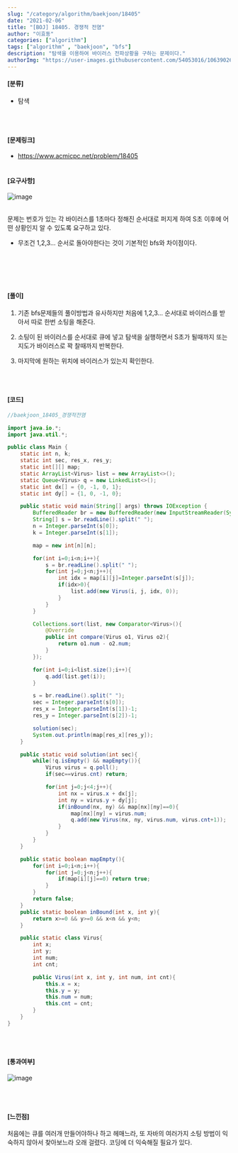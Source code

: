 ```yaml
---
slug: "/category/algorithm/baekjoon/18405"
date: "2021-02-06"
title: "[BOJ] 18405. 경쟁적 전염"
author: "이효동"
categories: ["algorithm"]
tags: ["algorithm" , "baekjoon", "bfs"]
description: "탐색을 이용하여 바이러스 전파상황을 구하는 문제이다."
authorImg: "https://user-images.githubusercontent.com/54053016/106390261-d4693200-642a-11eb-8ac8-eb8203cf74b9.png"
---
```



#### [분류]
- 탐색

<br><br>

#### [문제링크]
- https://www.acmicpc.net/problem/18405
<br><br>


#### [요구사항]
![image](https://user-images.githubusercontent.com/54053016/107118448-6c9c6680-68c4-11eb-975e-723657688f13.png)


<br>
문제는 번호가 있는 각 바이러스를 1초마다 정해진 순서대로 퍼지게 하여 S초 이후에 어떤 상황인지 알 수 있도록 요구하고 있다.

- 무조건 1,2,3... 순서로 돌아야한다는 것이 기본적인 bfs와 차이점이다.
<br>


<br><br>

#### [풀이]

1. 기존 bfs문제들의 풀이방법과 유사하지만 처음에 1,2,3... 순서대로 바이러스를 받아서 따로 한번 소팅을 해준다.

2. 소팅이 된 바이러스를 순서대로 큐에 넣고 탐색을 실행하면서 S초가 될때까지 또는 지도가 바이러스로 꽉 찰때까지 반복한다.

3. 마지막에 원하는 위치에 바이러스가 있는지 확인한다.

<br><br>

#### [코드]
```java
//baekjoon_18405_경쟁적전염

import java.io.*;
import java.util.*;

public class Main {
    static int n, k;
    static int sec, res_x, res_y;
    static int[][] map;
    static ArrayList<Virus> list = new ArrayList<>();
    static Queue<Virus> q = new LinkedList<>();
    static int dx[] = {0, -1, 0, 1};
    static int dy[] = {1, 0, -1, 0};

    public static void main(String[] args) throws IOException {
        BufferedReader br = new BufferedReader(new InputStreamReader(System.in));
        String[] s = br.readLine().split(" ");
        n = Integer.parseInt(s[0]);
        k = Integer.parseInt(s[1]);

        map = new int[n][n];

        for(int i=0;i<n;i++){
            s = br.readLine().split(" ");
            for(int j=0;j<n;j++){
                int idx = map[i][j]=Integer.parseInt(s[j]);
                if(idx>0){
                    list.add(new Virus(i, j, idx, 0));
                }
            }
        }

        Collections.sort(list, new Comparator<Virus>(){
            @Override
            public int compare(Virus o1, Virus o2){
                return o1.num - o2.num;
            }
        });

        for(int i=0;i<list.size();i++){
            q.add(list.get(i));
        }

        s = br.readLine().split(" ");
        sec = Integer.parseInt(s[0]);
        res_x = Integer.parseInt(s[1])-1;
        res_y = Integer.parseInt(s[2])-1;

        solution(sec);
        System.out.println(map[res_x][res_y]);
    }

    public static void solution(int sec){
        while(!q.isEmpty() && mapEmpty()){
            Virus virus = q.poll();
            if(sec==virus.cnt) return;

            for(int j=0;j<4;j++){
                int nx = virus.x + dx[j];
                int ny = virus.y + dy[j];
                if(inBound(nx, ny) && map[nx][ny]==0){
                    map[nx][ny] = virus.num;
                    q.add(new Virus(nx, ny, virus.num, virus.cnt+1));
                }
            }
        }
    }

    public static boolean mapEmpty(){
        for(int i=0;i<n;i++){
            for(int j=0;j<n;j++){
                if(map[i][j]==0) return true;
            }
        }
        return false;
    }
    public static boolean inBound(int x, int y){
        return x>=0 && y>=0 && x<n && y<n;
    }

    public static class Virus{
        int x;
        int y;
        int num;
        int cnt;

        public Virus(int x, int y, int num, int cnt){
            this.x = x;
            this.y = y;
            this.num = num;
            this.cnt = cnt;
        }
    }
}
```
<br><br>

#### [통과여부]
![image](https://user-images.githubusercontent.com/54053016/107118571-24ca0f00-68c5-11eb-94cf-89c647231347.png)


<br><br>

#### [느낀점]
처음에는 큐를 여러개 만들어야하나 하고 헤매느라, 또 자바의 여러가지 소팅 방법이 익숙하지 않아서 찾아보느라 오래 걸렸다. 코딩에 더 익숙해질 필요가 있다.